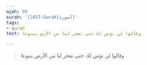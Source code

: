 ```yaml
---
ayah: 90
surah: '[[017-Surah|سورة]]'
tags:
- quran
text: وقالوا لن نؤمن لك حتى تفجر لنا من الأرض ينبوعا

---
```

> وقالوا لن نؤمن لك حتى تفجر لنا من الأرض ينبوعا
